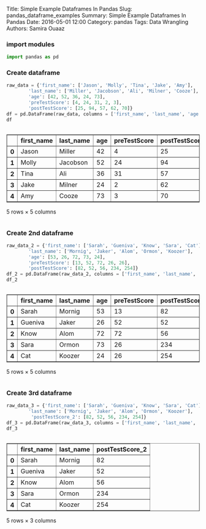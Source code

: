 Title: Simple Example Dataframes In Pandas
Slug: pandas_dataframe_examples
Summary: Simple Example Dataframes In Pandas
Date: 2016-05-01 12:00
Category: pandas
Tags: Data Wrangling
Authors: Samira Ouaaz

### import modules


```python
import pandas as pd
```

### Create dataframe


```python
raw_data = {'first_name': ['Jason', 'Molly', 'Tina', 'Jake', 'Amy'],
        'last_name': ['Miller', 'Jacobson', 'Ali', 'Milner', 'Cooze'],
        'age': [42, 52, 36, 24, 73],
        'preTestScore': [4, 24, 31, 2, 3],
        'postTestScore': [25, 94, 57, 62, 70]}
df = pd.DataFrame(raw_data, columns = ['first_name', 'last_name', 'age', 'preTestScore', 'postTestScore'])
df
```




<div style="max-height:1000px;max-width:1500px;overflow:auto;">
<table border="1" class="dataframe">
  <thead>
    <tr style="text-align: right;">
      <th></th>
      <th>first_name</th>
      <th>last_name</th>
      <th>age</th>
      <th>preTestScore</th>
      <th>postTestScore</th>
    </tr>
  </thead>
  <tbody>
    <tr>
      <th>0</th>
      <td> Jason</td>
      <td>   Miller</td>
      <td> 42</td>
      <td>  4</td>
      <td> 25</td>
    </tr>
    <tr>
      <th>1</th>
      <td> Molly</td>
      <td> Jacobson</td>
      <td> 52</td>
      <td> 24</td>
      <td> 94</td>
    </tr>
    <tr>
      <th>2</th>
      <td>  Tina</td>
      <td>      Ali</td>
      <td> 36</td>
      <td> 31</td>
      <td> 57</td>
    </tr>
    <tr>
      <th>3</th>
      <td>  Jake</td>
      <td>   Milner</td>
      <td> 24</td>
      <td>  2</td>
      <td> 62</td>
    </tr>
    <tr>
      <th>4</th>
      <td>   Amy</td>
      <td>    Cooze</td>
      <td> 73</td>
      <td>  3</td>
      <td> 70</td>
    </tr>
  </tbody>
</table>
<p>5 rows × 5 columns</p>
</div>



### Create 2nd dataframe


```python
raw_data_2 = {'first_name': ['Sarah', 'Gueniva', 'Know', 'Sara', 'Cat'],
        'last_name': ['Mornig', 'Jaker', 'Alom', 'Ormon', 'Koozer'],
        'age': [53, 26, 72, 73, 24],
        'preTestScore': [13, 52, 72, 26, 26],
        'postTestScore': [82, 52, 56, 234, 254]}
df_2 = pd.DataFrame(raw_data_2, columns = ['first_name', 'last_name', 'age', 'preTestScore', 'postTestScore'])
df_2
```




<div style="max-height:1000px;max-width:1500px;overflow:auto;">
<table border="1" class="dataframe">
  <thead>
    <tr style="text-align: right;">
      <th></th>
      <th>first_name</th>
      <th>last_name</th>
      <th>age</th>
      <th>preTestScore</th>
      <th>postTestScore</th>
    </tr>
  </thead>
  <tbody>
    <tr>
      <th>0</th>
      <td>   Sarah</td>
      <td> Mornig</td>
      <td> 53</td>
      <td> 13</td>
      <td>  82</td>
    </tr>
    <tr>
      <th>1</th>
      <td> Gueniva</td>
      <td>  Jaker</td>
      <td> 26</td>
      <td> 52</td>
      <td>  52</td>
    </tr>
    <tr>
      <th>2</th>
      <td>    Know</td>
      <td>   Alom</td>
      <td> 72</td>
      <td> 72</td>
      <td>  56</td>
    </tr>
    <tr>
      <th>3</th>
      <td>    Sara</td>
      <td>  Ormon</td>
      <td> 73</td>
      <td> 26</td>
      <td> 234</td>
    </tr>
    <tr>
      <th>4</th>
      <td>     Cat</td>
      <td> Koozer</td>
      <td> 24</td>
      <td> 26</td>
      <td> 254</td>
    </tr>
  </tbody>
</table>
<p>5 rows × 5 columns</p>
</div>



### Create 3rd dataframe


```python
raw_data_3 = {'first_name': ['Sarah', 'Gueniva', 'Know', 'Sara', 'Cat'],
        'last_name': ['Mornig', 'Jaker', 'Alom', 'Ormon', 'Koozer'],
         'postTestScore_2': [82, 52, 56, 234, 254]}
df_3 = pd.DataFrame(raw_data_3, columns = ['first_name', 'last_name', 'postTestScore_2'])
df_3
```




<div style="max-height:1000px;max-width:1500px;overflow:auto;">
<table border="1" class="dataframe">
  <thead>
    <tr style="text-align: right;">
      <th></th>
      <th>first_name</th>
      <th>last_name</th>
      <th>postTestScore_2</th>
    </tr>
  </thead>
  <tbody>
    <tr>
      <th>0</th>
      <td>   Sarah</td>
      <td> Mornig</td>
      <td>  82</td>
    </tr>
    <tr>
      <th>1</th>
      <td> Gueniva</td>
      <td>  Jaker</td>
      <td>  52</td>
    </tr>
    <tr>
      <th>2</th>
      <td>    Know</td>
      <td>   Alom</td>
      <td>  56</td>
    </tr>
    <tr>
      <th>3</th>
      <td>    Sara</td>
      <td>  Ormon</td>
      <td> 234</td>
    </tr>
    <tr>
      <th>4</th>
      <td>     Cat</td>
      <td> Koozer</td>
      <td> 254</td>
    </tr>
  </tbody>
</table>
<p>5 rows × 3 columns</p>
</div>
